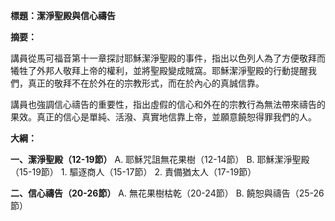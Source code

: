 **標題：潔淨聖殿與信心禱告**

**摘要：**

講員從馬可福音第十一章探討耶穌潔淨聖殿的事件，指出以色列人為了方便敬拜而犧牲了外邦人敬拜上帝的權利，並將聖殿變成賊窩。耶穌潔淨聖殿的行動提醒我們，真正的敬拜不在於外在的宗教形式，而在於內心的真誠信靠。

講員也強調信心禱告的重要性，指出虛假的信心和外在的宗教行為無法帶來禱告的果效。真正的信心是單純、活潑、真實地信靠上帝，並願意饒恕得罪我們的人。

**大綱：**

**一、潔淨聖殿（12-19節）**
    A. 耶穌咒詛無花果樹（12-14節）
    B. 耶穌潔淨聖殿（15-19節）
        1. 驅逐商人（15-17節）
        2. 責備猶太人（17-19節）

**二、信心禱告（20-26節）**
    A. 無花果樹枯乾（20-24節）
    B. 饒恕與禱告（25-26節）